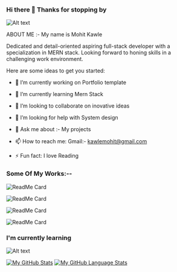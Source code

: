 ### Hi there 👋 Thanks for stopping by

![Alt text](https://cdn3.iconfinder.com/data/icons/roles-computer-it/128/programmer-2-512.png)

ABOUT ME :-
My name is Mohit Kawle

Dedicated and detail-oriented aspiring full-stack developer with a specialization in MERN stack. Looking forward to honing skills in a challenging work environment.



<!-- **MohitKawle/MohitKawle** is a ✨ _special_ ✨ repository because its `README.md` (this file) appears on your GitHub profile. -->

Here are some ideas to get you started:

- 🔭 I’m currently working on Portfolio template
- 🌱 I’m currently learning Mern Stack
- 👯 I’m looking to collaborate on inovative ideas
- 🤔 I’m looking for help with System design
- 💬 Ask me about :- My projects 
- 📫 How to reach me: Gmail:- kawlemohit@gmail.com 

- ⚡ Fun fact: I love Reading

### Some Of My Works:--


![ReadMe Card](https://github-readme-stats.vercel.app/api/pin/?username=MohitKawle&repo=Orbitz)

![ReadMe Card](https://github-readme-stats.vercel.app/api/pin/?username=MohitKawle&repo=mamaEarthClone)

![ReadMe Card](https://github-readme-stats.vercel.app/api/pin/?username=MohitKawle&repo=react-app-dotandkey)

![ReadMe Card](https://github-readme-stats.vercel.app/api/pin/?username=MohitKawle&repo=pulseOximeter)

###        I'm currently learning

![Alt text](https://academicwritingforstudents.com/wp-content/uploads/2020/12/MERN-stack.png)


[![My GitHub Stats](https://github-readme-stats.vercel.app/api/?username=MohitKawle&count_private=true&theme=tokyonight&showicons=true)]()
[![My GitHub Language Stats](https://github-readme-stats.vercel.app/api/top-langs/?username=MohitKawle&langs_count=5&theme=tokyonight)]()



